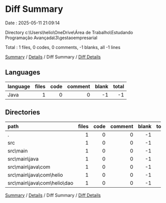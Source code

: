 # Diff Summary

Date : 2025-05-11 21:09:14

Directory c:\\Users\\helio\\OneDrive\\Área de Trabalho\\Estudando Programação Avançada\\3\\gestaoempresarial

Total : 1 files,  0 codes, 0 comments, -1 blanks, all -1 lines

[Summary](results.md) / [Details](details.md) / Diff Summary / [Diff Details](diff-details.md)

## Languages
| language | files | code | comment | blank | total |
| :--- | ---: | ---: | ---: | ---: | ---: |
| Java | 1 | 0 | 0 | -1 | -1 |

## Directories
| path | files | code | comment | blank | total |
| :--- | ---: | ---: | ---: | ---: | ---: |
| . | 1 | 0 | 0 | -1 | -1 |
| src | 1 | 0 | 0 | -1 | -1 |
| src\\main | 1 | 0 | 0 | -1 | -1 |
| src\\main\\java | 1 | 0 | 0 | -1 | -1 |
| src\\main\\java\\com | 1 | 0 | 0 | -1 | -1 |
| src\\main\\java\\com\\helio | 1 | 0 | 0 | -1 | -1 |
| src\\main\\java\\com\\helio\\dao | 1 | 0 | 0 | -1 | -1 |

[Summary](results.md) / [Details](details.md) / Diff Summary / [Diff Details](diff-details.md)